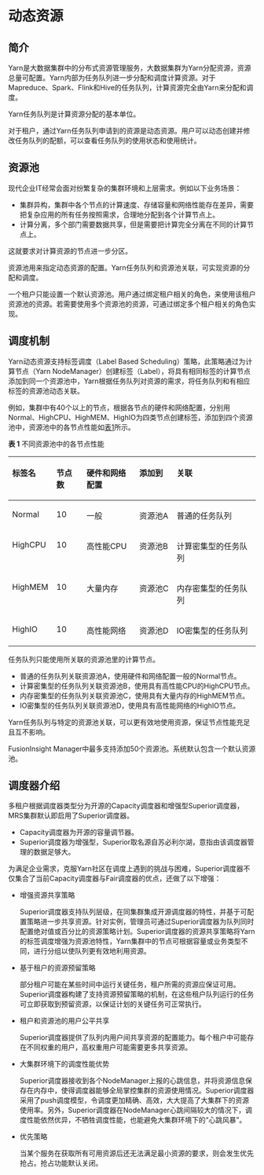 # 动态资源<a name="admin_guide_000094"></a>

## 简介<a name="zh-cn_topic_0263899427_s64d58f5f43934b52ab17210486eef272"></a>

Yarn是大数据集群中的分布式资源管理服务，大数据集群为Yarn分配资源，资源总量可配置。Yarn内部为任务队列进一步分配和调度计算资源。对于Mapreduce、Spark、Flink和Hive的任务队列，计算资源完全由Yarn来分配和调度。

Yarn任务队列是计算资源分配的基本单位。

对于租户，通过Yarn任务队列申请到的资源是动态资源。用户可以动态创建并修改任务队列的配额，可以查看任务队列的使用状态和使用统计。

## 资源池<a name="zh-cn_topic_0263899427_s98d9b1a1bf574775b01d4a4c9e55f4a5"></a>

现代企业IT经常会面对纷繁复杂的集群环境和上层需求。例如以下业务场景：

-   集群异构，集群中各个节点的计算速度、存储容量和网络性能存在差异，需要把复杂应用的所有任务按照需求，合理地分配到各个计算节点上。
-   计算分离，多个部门需要数据共享，但是需要把计算完全分离在不同的计算节点上。

这就要求对计算资源的节点进一步分区。

资源池用来指定动态资源的配置。Yarn任务队列和资源池关联，可实现资源的分配和调度。

一个租户只能设置一个默认资源池。用户通过绑定租户相关的角色，来使用该租户资源池的资源。若需要使用多个资源池的资源，可通过绑定多个租户相关的角色实现。

## 调度机制<a name="zh-cn_topic_0263899427_sf4d81cfc9e634d36bb6a5ddf41a02664"></a>

Yarn动态资源支持标签调度（Label Based Scheduling）策略，此策略通过为计算节点（Yarn NodeManager）创建标签（Label），将具有相同标签的计算节点添加到同一个资源池中，Yarn根据任务队列对资源的需求，将任务队列和有相应标签的资源池动态关联。

例如，集群中有40个以上的节点，根据各节点的硬件和网络配置，分别用Normal、HighCPU、HighMEM、HighIO为四类节点创建标签，添加到四个资源池中，资源池中的各节点性能如[表1](#zh-cn_topic_0263899427_t88a97f43aa8049388a46adeaaa2b19cc)所示。

**表 1**  不同资源池中的各节点性能

<a name="zh-cn_topic_0263899427_t88a97f43aa8049388a46adeaaa2b19cc"></a>
<table><thead align="left"><tr id="zh-cn_topic_0263899427_r70ad9c0d0ae74c2abb5f5f594bd608aa"><th class="cellrowborder" valign="top" width="17.858214178582145%" id="mcps1.2.6.1.1"><p id="zh-cn_topic_0263899427_ac8661a64e53f42e28fdf04aaf6166cd3"><a name="zh-cn_topic_0263899427_ac8661a64e53f42e28fdf04aaf6166cd3"></a><a name="zh-cn_topic_0263899427_ac8661a64e53f42e28fdf04aaf6166cd3"></a>标签名</p>
</th>
<th class="cellrowborder" valign="top" width="12.178782121787822%" id="mcps1.2.6.1.2"><p id="zh-cn_topic_0263899427_a4a00e0e257da45d4ba9a76a21c8a1323"><a name="zh-cn_topic_0263899427_a4a00e0e257da45d4ba9a76a21c8a1323"></a><a name="zh-cn_topic_0263899427_a4a00e0e257da45d4ba9a76a21c8a1323"></a>节点数</p>
</th>
<th class="cellrowborder" valign="top" width="21.287871212878713%" id="mcps1.2.6.1.3"><p id="zh-cn_topic_0263899427_a5bcb87a4d8bb4688a72c9ecb93f38c03"><a name="zh-cn_topic_0263899427_a5bcb87a4d8bb4688a72c9ecb93f38c03"></a><a name="zh-cn_topic_0263899427_a5bcb87a4d8bb4688a72c9ecb93f38c03"></a>硬件和网络配置</p>
</th>
<th class="cellrowborder" valign="top" width="15.13848615138486%" id="mcps1.2.6.1.4"><p id="zh-cn_topic_0263899427_ac747be4229a549088749046213ebb707"><a name="zh-cn_topic_0263899427_ac747be4229a549088749046213ebb707"></a><a name="zh-cn_topic_0263899427_ac747be4229a549088749046213ebb707"></a>添加到</p>
</th>
<th class="cellrowborder" valign="top" width="33.53664633536646%" id="mcps1.2.6.1.5"><p id="zh-cn_topic_0263899427_a34ba8fa34bdd464fb42d06e8ef349e93"><a name="zh-cn_topic_0263899427_a34ba8fa34bdd464fb42d06e8ef349e93"></a><a name="zh-cn_topic_0263899427_a34ba8fa34bdd464fb42d06e8ef349e93"></a>关联</p>
</th>
</tr>
</thead>
<tbody><tr id="zh-cn_topic_0263899427_r4fdf1bb3485f42cdb89afa1d73a0c079"><td class="cellrowborder" valign="top" width="17.858214178582145%" headers="mcps1.2.6.1.1 "><p id="zh-cn_topic_0263899427_a88b786729eec4d9b9cfa42b3bedf0aec"><a name="zh-cn_topic_0263899427_a88b786729eec4d9b9cfa42b3bedf0aec"></a><a name="zh-cn_topic_0263899427_a88b786729eec4d9b9cfa42b3bedf0aec"></a>Normal</p>
</td>
<td class="cellrowborder" valign="top" width="12.178782121787822%" headers="mcps1.2.6.1.2 "><p id="zh-cn_topic_0263899427_a5c269aa43c184d94a7050467d87cf3f4"><a name="zh-cn_topic_0263899427_a5c269aa43c184d94a7050467d87cf3f4"></a><a name="zh-cn_topic_0263899427_a5c269aa43c184d94a7050467d87cf3f4"></a>10</p>
</td>
<td class="cellrowborder" valign="top" width="21.287871212878713%" headers="mcps1.2.6.1.3 "><p id="zh-cn_topic_0263899427_aa591b2fb555c4396911701236c5f92ef"><a name="zh-cn_topic_0263899427_aa591b2fb555c4396911701236c5f92ef"></a><a name="zh-cn_topic_0263899427_aa591b2fb555c4396911701236c5f92ef"></a>一般</p>
</td>
<td class="cellrowborder" valign="top" width="15.13848615138486%" headers="mcps1.2.6.1.4 "><p id="zh-cn_topic_0263899427_a7e08e48a62eb4a028990301ace89f717"><a name="zh-cn_topic_0263899427_a7e08e48a62eb4a028990301ace89f717"></a><a name="zh-cn_topic_0263899427_a7e08e48a62eb4a028990301ace89f717"></a>资源池A</p>
</td>
<td class="cellrowborder" valign="top" width="33.53664633536646%" headers="mcps1.2.6.1.5 "><p id="zh-cn_topic_0263899427_zh-cn_topic_0041699834_p262275216337"><a name="zh-cn_topic_0263899427_zh-cn_topic_0041699834_p262275216337"></a><a name="zh-cn_topic_0263899427_zh-cn_topic_0041699834_p262275216337"></a>普通的任务队列</p>
</td>
</tr>
<tr id="zh-cn_topic_0263899427_r3f40109fa0cd4574838e319e9bcb5b80"><td class="cellrowborder" valign="top" width="17.858214178582145%" headers="mcps1.2.6.1.1 "><p id="zh-cn_topic_0263899427_abbb461b1b3d04ec3b091a2f6131c3b37"><a name="zh-cn_topic_0263899427_abbb461b1b3d04ec3b091a2f6131c3b37"></a><a name="zh-cn_topic_0263899427_abbb461b1b3d04ec3b091a2f6131c3b37"></a>HighCPU</p>
</td>
<td class="cellrowborder" valign="top" width="12.178782121787822%" headers="mcps1.2.6.1.2 "><p id="zh-cn_topic_0263899427_aa19d033e57ba4cd1bb4c056ec46c5f8b"><a name="zh-cn_topic_0263899427_aa19d033e57ba4cd1bb4c056ec46c5f8b"></a><a name="zh-cn_topic_0263899427_aa19d033e57ba4cd1bb4c056ec46c5f8b"></a>10</p>
</td>
<td class="cellrowborder" valign="top" width="21.287871212878713%" headers="mcps1.2.6.1.3 "><p id="zh-cn_topic_0263899427_ad6ce3ef3407b4c338ee7bfdd9cd4b39e"><a name="zh-cn_topic_0263899427_ad6ce3ef3407b4c338ee7bfdd9cd4b39e"></a><a name="zh-cn_topic_0263899427_ad6ce3ef3407b4c338ee7bfdd9cd4b39e"></a>高性能CPU</p>
</td>
<td class="cellrowborder" valign="top" width="15.13848615138486%" headers="mcps1.2.6.1.4 "><p id="zh-cn_topic_0263899427_a176c91091cde4875b53c1a47f7f17d46"><a name="zh-cn_topic_0263899427_a176c91091cde4875b53c1a47f7f17d46"></a><a name="zh-cn_topic_0263899427_a176c91091cde4875b53c1a47f7f17d46"></a>资源池B</p>
</td>
<td class="cellrowborder" valign="top" width="33.53664633536646%" headers="mcps1.2.6.1.5 "><p id="zh-cn_topic_0263899427_a88ffd3dd07ac436a8372ea6ced998048"><a name="zh-cn_topic_0263899427_a88ffd3dd07ac436a8372ea6ced998048"></a><a name="zh-cn_topic_0263899427_a88ffd3dd07ac436a8372ea6ced998048"></a>计算密集型的任务队列</p>
</td>
</tr>
<tr id="zh-cn_topic_0263899427_r8111cbd6a8d24aa88ec0186d9458e9e9"><td class="cellrowborder" valign="top" width="17.858214178582145%" headers="mcps1.2.6.1.1 "><p id="zh-cn_topic_0263899427_af7e97e19f0d048f2a8a348d55ef633a9"><a name="zh-cn_topic_0263899427_af7e97e19f0d048f2a8a348d55ef633a9"></a><a name="zh-cn_topic_0263899427_af7e97e19f0d048f2a8a348d55ef633a9"></a>HighMEM</p>
</td>
<td class="cellrowborder" valign="top" width="12.178782121787822%" headers="mcps1.2.6.1.2 "><p id="zh-cn_topic_0263899427_zh-cn_topic_0041699834_p814794616337"><a name="zh-cn_topic_0263899427_zh-cn_topic_0041699834_p814794616337"></a><a name="zh-cn_topic_0263899427_zh-cn_topic_0041699834_p814794616337"></a>10</p>
</td>
<td class="cellrowborder" valign="top" width="21.287871212878713%" headers="mcps1.2.6.1.3 "><p id="zh-cn_topic_0263899427_ad55d4f5c7d934218b7c59f903523ea65"><a name="zh-cn_topic_0263899427_ad55d4f5c7d934218b7c59f903523ea65"></a><a name="zh-cn_topic_0263899427_ad55d4f5c7d934218b7c59f903523ea65"></a>大量内存</p>
</td>
<td class="cellrowborder" valign="top" width="15.13848615138486%" headers="mcps1.2.6.1.4 "><p id="zh-cn_topic_0263899427_a2542ca779c0c42f8931a715e4734a3c9"><a name="zh-cn_topic_0263899427_a2542ca779c0c42f8931a715e4734a3c9"></a><a name="zh-cn_topic_0263899427_a2542ca779c0c42f8931a715e4734a3c9"></a>资源池C</p>
</td>
<td class="cellrowborder" valign="top" width="33.53664633536646%" headers="mcps1.2.6.1.5 "><p id="zh-cn_topic_0263899427_addd1634ea50640d0a3cd7ca64687eb34"><a name="zh-cn_topic_0263899427_addd1634ea50640d0a3cd7ca64687eb34"></a><a name="zh-cn_topic_0263899427_addd1634ea50640d0a3cd7ca64687eb34"></a>内存密集型的任务队列</p>
</td>
</tr>
<tr id="zh-cn_topic_0263899427_r023b60d93cf34f688e5d13dce413b9c5"><td class="cellrowborder" valign="top" width="17.858214178582145%" headers="mcps1.2.6.1.1 "><p id="zh-cn_topic_0263899427_adaf3707e71b04057b5f6625e5507d909"><a name="zh-cn_topic_0263899427_adaf3707e71b04057b5f6625e5507d909"></a><a name="zh-cn_topic_0263899427_adaf3707e71b04057b5f6625e5507d909"></a>HighIO</p>
</td>
<td class="cellrowborder" valign="top" width="12.178782121787822%" headers="mcps1.2.6.1.2 "><p id="zh-cn_topic_0263899427_ad849bdc29ecb4e2daeb58240cb3ea368"><a name="zh-cn_topic_0263899427_ad849bdc29ecb4e2daeb58240cb3ea368"></a><a name="zh-cn_topic_0263899427_ad849bdc29ecb4e2daeb58240cb3ea368"></a>10</p>
</td>
<td class="cellrowborder" valign="top" width="21.287871212878713%" headers="mcps1.2.6.1.3 "><p id="zh-cn_topic_0263899427_a02a836a80ed644a7b3779389d4788bb0"><a name="zh-cn_topic_0263899427_a02a836a80ed644a7b3779389d4788bb0"></a><a name="zh-cn_topic_0263899427_a02a836a80ed644a7b3779389d4788bb0"></a>高性能网络</p>
</td>
<td class="cellrowborder" valign="top" width="15.13848615138486%" headers="mcps1.2.6.1.4 "><p id="zh-cn_topic_0263899427_a72b55b1b3c8641f78dfdffacc2ad8eec"><a name="zh-cn_topic_0263899427_a72b55b1b3c8641f78dfdffacc2ad8eec"></a><a name="zh-cn_topic_0263899427_a72b55b1b3c8641f78dfdffacc2ad8eec"></a>资源池D</p>
</td>
<td class="cellrowborder" valign="top" width="33.53664633536646%" headers="mcps1.2.6.1.5 "><p id="zh-cn_topic_0263899427_a4f0d84a3f7ea4e1abf0f3a6845b9f9d1"><a name="zh-cn_topic_0263899427_a4f0d84a3f7ea4e1abf0f3a6845b9f9d1"></a><a name="zh-cn_topic_0263899427_a4f0d84a3f7ea4e1abf0f3a6845b9f9d1"></a>IO密集型的任务队列</p>
</td>
</tr>
</tbody>
</table>

任务队列只能使用所关联的资源池里的计算节点。

-   普通的任务队列关联资源池A，使用硬件和网络配置一般的Normal节点。
-   计算密集型的任务队列关联资源池B，使用具有高性能CPU的HighCPU节点。
-   内存密集型的任务队列关联资源池C，使用具有大量内存的HighMEM节点。
-   IO密集型的任务队列关联资源池D，使用具有高性能网络的HighIO节点。

Yarn任务队列与特定的资源池关联，可以更有效地使用资源，保证节点性能充足且互不影响。

FusionInsight Manager中最多支持添加50个资源池。系统默认包含一个默认资源池。

## 调度器介绍<a name="zh-cn_topic_0263899427_section155291047104518"></a>

多租户根据调度器类型分为开源的Capacity调度器和增强型Superior调度器，MRS集群默认即启用了Superior调度器。

-   Capacity调度器为开源的容量调节器。
-   Superior调度器为增强型，Superior取名源自苏必利尔湖，意指由该调度器管理的数据足够大。

为满足企业需求，克服Yarn社区在调度上遇到的挑战与困难，Superior调度器不仅集合了当前Capacity调度器与Fair调度器的优点，还做了以下增强：

-   增强资源共享策略

    Superior调度器支持队列层级，在同集群集成开源调度器的特性，并基于可配置策略进一步共享资源。针对实例，管理员可通过Superior调度器为队列同时配置绝对值或百分比的资源策略计划。Superior调度器的资源共享策略将Yarn的标签调度增强为资源池特性，Yarn集群中的节点可根据容量或业务类型不同，进行分组以使队列更有效地利用资源。

-   基于租户的资源预留策略

    部分租户可能在某些时间中运行关键任务，租户所需的资源应保证可用。Superior调度器构建了支持资源预留策略的机制，在这些租户队列运行的任务可立即获取到预留资源，以保证计划的关键任务可正常执行。

-   租户和资源池的用户公平共享

    Superior调度器提供了队列内用户间共享资源的配置能力。每个租户中可能存在不同权重的用户，高权重用户可能需要更多共享资源。

-   大集群环境下的调度性能优势

    Superior调度器接收到各个NodeManager上报的心跳信息，并将资源信息保存在内存中，使得调度器能够全局掌控集群的资源使用情况。Superior调度器采用了push调度模型，令调度更加精确、高效，大大提高了大集群下的资源使用率。另外，Superior调度器在NodeManager心跳间隔较大的情况下，调度性能依然优异，不牺牲调度性能，也能避免大集群环境下的“心跳风暴”。

-   优先策略

    当某个服务在获取所有可用资源后还无法满足最小资源的要求，则会发生优先抢占。抢占功能默认关闭。


